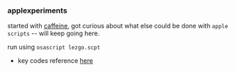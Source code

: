 ### applexperiments

started with [caffeine](https://github.com/aa-ag/caffeine), got curious about what else could be done with `apple scripts` -- will keep going here.

run using `osascript lezgo.scpt`

- key codes reference [here](https://eastmanreference.com/complete-list-of-applescript-key-codes)